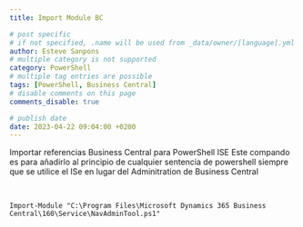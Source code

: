 ```yaml
---
title: Import Module BC

# post specific
# if not specified, .name will be used from _data/owner/[language].yml
author: Esteve Sanpons
# multiple category is not supported
category: PowerShell
# multiple tag entries are possible
tags: [PowerShell, Business Central]
# disable comments on this page
comments_disable: true

# publish date
date: 2023-04-22 09:04:00 +0200
---
```


<!-- outline-start -->

Importar referencias Business Central para PowerShell ISE
Este compando es para añadirlo al principio de cualquier sentencia de powershell siempre que se utilice el ISe en lugar del Adminitration de Business Central

<br>
<!-- outline-end -->

```
Import-Module "C:\Program Files\Microsoft Dynamics 365 Business Central\160\Service\NavAdminTool.ps1"
```
